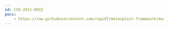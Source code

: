 ```yaml
---
id: CVE-2011-0922
pocs:
    - https://raw.githubusercontent.com/rapid7/metasploit-framework/master/modules/exploits/windows/misc/hp_dataprotector_install_service.rb
---
```

